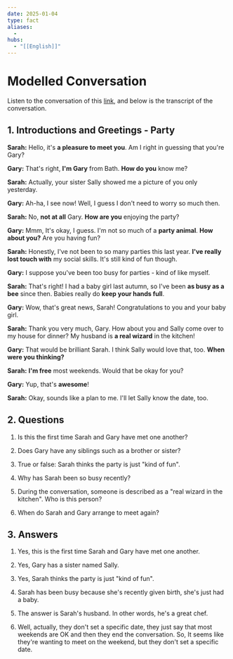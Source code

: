 ```yaml
---
date: 2025-01-04
type: fact
aliases:
  -
hubs:
  - "[[English]]"
---
```


# Modelled Conversation

Listen to the conversation of this [link](https://www.udemy.com/course/english-speaking-complete/learn/lecture/21878176#content), and below is the transcript of the conversation.


## 1. Introductions and Greetings - Party

**Sarah:** Hello, it's **a pleasure to meet you**. Am I right in guessing that you're Gary?

**Gary:** That's right, **I'm Gary** from Bath. **How do you** know me?

**Sarah:** Actually, your sister Sally showed me a picture of you only yesterday.

**Gary:** Ah-ha, I see now! Well, I guess I don't need to worry so much then.

**Sarah:** No, **not at all** Gary. **How are you** enjoying the party?

**Gary:** Mmm, It's okay, I guess. I'm not so much of a **party animal**. **How about you?** Are you having fun?

**Sarah:** Honestly, I've not been to so many parties this last year. **I've really lost touch with** my social skills. It's still kind of fun though.

**Gary:** I suppose you've been too busy for parties - kind of like myself.

**Sarah:** That's right! I had a baby girl last autumn, so I've been **as busy as a bee** since then. Babies really do **keep your hands full**.

**Gary:** Wow, that's great news, Sarah! Congratulations to you and your baby girl.

**Sarah:** Thank you very much, Gary. How about you and Sally come over to my house for dinner? My husband is **a real wizard** in the kitchen!

**Gary:** That would be brilliant Sarah. I think Sally would love that, too. **When were you thinking?**

**Sarah:** **I'm free** most weekends. Would that be okay for you?

**Gary:** Yup, that's **awesome**!

**Sarah:** Okay, sounds like a plan to me. I'll let Sally know the date, too.



## 2. Questions

1. Is this the first time Sarah and Gary have met one another?

2. Does Gary have any siblings such as a brother or sister?

3. True or false: Sarah thinks the party is just "kind of fun".

4. Why has Sarah been so busy recently?

5. During the conversation, someone is described as a "real wizard in the kitchen". Who is this person?

6. When do Sarah and Gary arrange to meet again?

































## 3. Answers

1. Yes, this is the first time Sarah and Gary have met one another.

2. Yes, Gary has a sister named Sally.

3. Yes, Sarah thinks the party is just "kind of fun".

4. Sarah has been busy because she's recently given birth, she's just had a baby.

5. The answer is Sarah's husband. In other words, he's a great chef.

6. Well, actually, they don't set a specific date, they just say that most weekends are OK and then they end the conversation. So, It seems like they're wanting to meet on the weekend, but they don't set a specific date.
```
